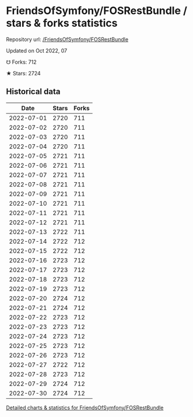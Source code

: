 # FriendsOfSymfony/FOSRestBundle / stars & forks statistics

Repository url: [/FriendsOfSymfony/FOSRestBundle](https://github.com/FriendsOfSymfony/FOSRestBundle)

Updated on Oct 2022, 07

☋ Forks: 712

★ Stars: 2724

## Historical data
| Date | Stars | Forks |
|------|-------|-------|
| 2022-07-01 | 2720 | 711 | 
| 2022-07-02 | 2720 | 711 | 
| 2022-07-03 | 2720 | 711 | 
| 2022-07-04 | 2720 | 711 | 
| 2022-07-05 | 2721 | 711 | 
| 2022-07-06 | 2721 | 711 | 
| 2022-07-07 | 2721 | 711 | 
| 2022-07-08 | 2721 | 711 | 
| 2022-07-09 | 2721 | 711 | 
| 2022-07-10 | 2721 | 711 | 
| 2022-07-11 | 2721 | 711 | 
| 2022-07-12 | 2721 | 711 | 
| 2022-07-13 | 2722 | 711 | 
| 2022-07-14 | 2722 | 712 | 
| 2022-07-15 | 2722 | 712 | 
| 2022-07-16 | 2723 | 712 | 
| 2022-07-17 | 2723 | 712 | 
| 2022-07-18 | 2723 | 712 | 
| 2022-07-19 | 2723 | 712 | 
| 2022-07-20 | 2724 | 712 | 
| 2022-07-21 | 2724 | 712 | 
| 2022-07-22 | 2723 | 712 | 
| 2022-07-23 | 2723 | 712 | 
| 2022-07-24 | 2723 | 712 | 
| 2022-07-25 | 2723 | 712 | 
| 2022-07-26 | 2723 | 712 | 
| 2022-07-27 | 2722 | 712 | 
| 2022-07-28 | 2723 | 712 | 
| 2022-07-29 | 2724 | 712 | 
| 2022-07-30 | 2724 | 712 | 


[Detailed charts & statistics for FriendsOfSymfony/FOSRestBundle](https://reviewgithub.com/rep/FriendsOfSymfony/FOSRestBundle)
